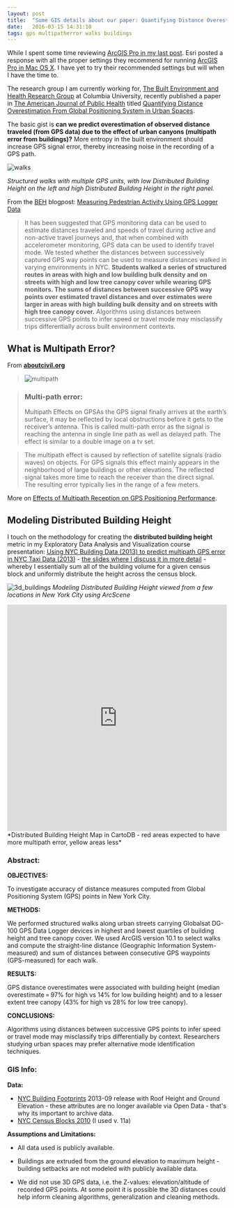```yaml
---
layout: post
title:  "Some GIS details about our paper: Quantifying Distance Overestimation From Global Positioning System in Urban Spaces"
date:   2016-03-15 14:31:10
tags: gps multipatherror walks buildings
---
```


While I spent some time reviewing [ArcGIS Pro in my last post](http://nygeog.github.io/2016/03/02/arcgis-pro-first-thoughts.html). Esri posted a response with all the proper settings they recommend for running [ArcGIS Pro in Mac OS X](https://blogs.esri.com/esri/arcgis/2016/03/08/arcgis-pro-in-mac-os-x/). I have yet to try their recommended settings but will when I have the time to. 

The research group I am currently working for, [The Built Environment and Health Research Group](http://beh.columbia.edu/) at Columbia University, recently published a paper in [The American Journal of Public Health](http://ajph.aphapublications.org/) titled [Quantifying Distance Overestimation From Global Positioning System in Urban Spaces](http://www.ncbi.nlm.nih.gov/pubmed/26890178). 

The basic gist is **can we predict overestimation of observed distance traveled (from GPS data) due to the effect of urban canyons (multipath error from buildings)?** More entropy in the built environment should increase GPS signal error, thereby increasing noise in the recording of a GPS path. 

![walks](https://raw.githubusercontent.com/nygeog/nygeog.github.com/master/_posts/img/gps_map_v02.png)

*Structured walks with multiple GPS units, with low Distributed Building Height on the left and high Distributed Building Height in the right panel.*

From the [BEH](http://beh.columbia.edu/) blogpost: [Measuring Pedestrian Activity Using GPS Logger Data](http://beh.columbia.edu/2016/02/20/measuring-pedestrian-activity-using-gps-logger-data/)

>It has been suggested that GPS monitoring data can be used to estimate distances traveled and speeds of travel during active and non-active travel journeys and, that when combined with accelerometer monitoring, GPS data can be used to identify travel mode.  We tested whether the distances between successively captured GPS way points can be used to measure distances walked in varying environments in NYC. **Students walked a series of structured routes in areas with high and low building bulk density and on streets with high and low tree canopy cover while wearing GPS monitors.  The sums of distances between successive GPS way points over estimated travel distances and over estimates were larger in areas with high building bulk density and on streets with high tree canopy cover.** Algorithms using distances between successive GPS points to infer speed or travel mode may misclassify trips differentially across built environment contexts.  

## What is Multipath Error?
From **[aboutcivil.org](http://www.aboutcivil.org/sources-of-errors-in-gps.html)**

>![multipath](http://www.aboutcivil.org/imajes/multipath-effects-GPS.jpg)

>### Multi-path error:
>
>Multipath Effects on GPSAs the GPS signal finally arrives at the earth’s surface, it may be reflected by local obstructions before it gets to the receiver’s antenna. This is called multi-path error as the signal is reaching the antenna in single line path as well as delayed path. The effect is similar to a double image on a tv set.

>The multipath effect is caused by reflection of satellite signals (radio waves) on objects. For GPS signals this effect mainly appears in the neighborhood of large buildings or other elevations. The reflected signal takes more time to reach the receiver than the direct signal. The resulting error typically lies in the range of a few meters.

More on [Effects of Multipath Reception on
GPS Positioning Performance](http://ieeexplore.ieee.org/stamp/stamp.jsp?arnumber=5606130).

## Modeling Distributed Building Height
I touch on the methodology for creating the **distributed building height** metric in my Exploratory Data Analysis and Visualization course presentation: [Using NYC Building Data (2013) to predict multipath GPS error in NYC Taxi Data (2013)](http://stat4701-edav-gps.github.io/) - [the slides where I discuss it in more detail](http://stat4701-edav-gps.github.io/presentation/#/20) - whereby I essentially sum all of the building volume for a given census block and uniformly distribute the height across the census block. 


![3d_buildings](http://stat4701-edav-gps.github.io/presentation/img/dist_bldg_hght_ani.gif)
*Modeling Distributed Building Height viewed from a few locations in New York City using ArcScene*


<iframe width="100%" height="520" frameborder="0" src="https://dms2203.cartodb.com/viz/ac88b602-ed20-11e4-aad3-0e018d66dc29/embed_map" allowfullscreen webkitallowfullscreen mozallowfullscreen oallowfullscreen msallowfullscreen></iframe>
*Distributed Building Height Map in CartoDB - red areas expected to have more multipath error, yellow areas less*


### Abstract:

**OBJECTIVES:**

To investigate accuracy of distance measures computed from Global Positioning System (GPS) points in New York City.

**METHODS:**

We performed structured walks along urban streets carrying Globalsat DG-100 GPS Data Logger devices in highest and lowest quartiles of building height and tree canopy cover. We used ArcGIS version 10.1 to select walks and compute the straight-line distance (Geographic Information System-measured) and sum of distances between consecutive GPS waypoints (GPS-measured) for each walk.

**RESULTS:**

GPS distance overestimates were associated with building height (median overestimate = 97% for high vs 14% for low building height) and to a lesser extent tree canopy (43% for high vs 28% for low tree canopy).

**CONCLUSIONS:**

Algorithms using distances between successive GPS points to infer speed or travel mode may misclassify trips differentially by context. Researchers studying urban spaces may prefer alternative mode identification techniques.

### GIS Info:

**Data:**

* [NYC Building Footprints](https://data.cityofnewyork.us/Housing-Development/Building-Footprints/tb92-6tj8) 2013-09 release with Roof Height and Ground Elevation - these attributes are no longer available via Open Data - that's why its important to archive data.
* [NYC Census Blocks 2010](http://www.nyc.gov/html/dcp/download/bytes/nycb2010_15a.zip) (I used v. 11a)

**Assumptions and Limitations:**

* All data used is publicly available.

* Buildings are extruded from the ground elevation to maximum height - building setbacks are not modeled with publicly available data.

* We did not use 3D GPS data, i.e. the Z-values: elevation/altitude of recorded GPS points. At some point it is possible the 3D distances could help inform cleaning algorithms, generalization and cleaning methods. 